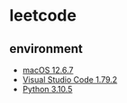 # leetcode

## environment

- [macOS 12.6.7](https://www.apple.com/tw/macos/monterey/)
- [Visual Studio Code 1.79.2](https://code.visualstudio.com/)
- [Python 3.10.5](https://www.python.org/)
